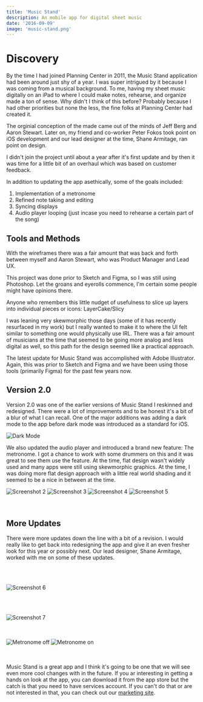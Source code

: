 ```yaml
---
title: 'Music Stand'
description: An mobile app for digital sheet music
date: '2016-09-09'
image: 'music-stand.png'
---
```


# Discovery

By the time I had joined Planning Center in 2011, the Music Stand application had been around just shy of a year. I was super intrigued by it because I was coming from a musical background. To me, having my sheet music digitally on an iPad to where I could make notes, rehearse, and organize made a ton of sense. Why didn't I think of this before? Probably because I had other priorities but none the less, the fine folks at Planning Center had created it.

The orginial conception of the made came out of the minds of Jeff Berg and Aaron Stewart. Later on, my friend and co-worker Peter Fokos took point on iOS development and our lead designer at the time, Shane Armitage, ran point on design.

I didn't join the project until about a year after it's first update and by then it was time for a little bit of an overhaul which was based on customer feedback.

In addition to updating the app asethically, some of the goals included:

1. Implementation of a metronome
2. Refined note taking and editing
3. Syncing displays
4. Audio player looping (just incase you need to rehearse a certain part of the song)

## Tools and Methods

With the wireframes there was a fair amount that was back and forth between myself and Aaron Stewart, who was Product Manager and Lead UX.

This project was done prior to Sketch and Figma, so I was still using Photoshop. Let the groans and eyerolls commence, I'm certain some people might have opinions there.

Anyone who remembers this little nudget of usefulness to slice up layers into individual pieces or icons: LayerCake/Slicy

I was leaning very skewmorphic those days (some of it has recently resurfaced in my work) but I really wanted to make it to where the UI felt similar to something one would physically use IRL. There was a fair amount of musicians at the time that seemed to be going more analog and less digital as well, so this path for the design seemed like a practical approach.

The latest update for Music Stand was accomplished with Adobe Illustrator. Again, this was prior to Sketch and Figma and we have been using those tools (primarily Figma) for the past few years now.

## Version 2.0

Version 2.0 was one of the earlier versions of Music Stand I reskinned and redesigned. There were a lot of improvements and to be honest it's a bit of a blur of what I can recall. One of the major additions was adding a dark mode to the app before dark mode was introduced as a standard for iOS.

![Dark Mode](screenshot-1.png)

We also updated the audio player and introduced a brand new feature: The metronome. I got a chance to work with some drummers on this and it was great to see them use the feature. At the time, flat design wasn't widely used and many apps were still using skewmorphic graphics. At the time, I was doing more flat design approach with a little real world shading and it seemed to be a nice in between at the time.

<div class="blog-image--grid">
<img src="screenshot-2.png" alt="Screenshot 2"/>
<img src="screenshot-3.png" alt="Screenshot 3"/>
<img src="screenshot-4.png" alt="Screenshot 4"/>
<img src="screenshot-5.png" alt="Screenshot 5"/>
</div>

<br/>
<br/>

## More Updates

There were more updates down the line with a bit of a revision. I would really like to get back into redesigning the app and give it an even fresher look for this year or possibly next. Our lead designer, Shane Armitage, worked with me on some of these updates.

<br/>
<br/>

![Screenshot 6](screenshot-6.png)

<br/>
<br/>

![Screenshot 7](screenshot-7.png)

<br/>
<br/>

<div class="blog-image--grid">
  <img src="metronome-off.png" alt="Metronome off"/>
  <img src="metronome-on.png" alt="Metronome on"/>
</div>

<br/>
<br/>

Music Stand is a great app and I think it's going to be one that we will see even more cool changes with in the future. If you ar interesting in getting a hands on look at the app, you can download it from the app store but the catch is that you need to have services account. If you can't do that or are not interested in that, you can check out our [marketing site](https://www.planningcenter.com/music-stand).
